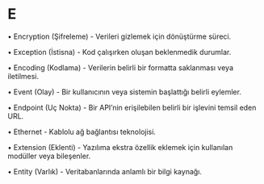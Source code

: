 # E

•	Encryption (Şifreleme) - Verileri gizlemek için dönüştürme süreci.

 •	Exception (İstisna) - Kod çalışırken oluşan beklenmedik durumlar.


 •	Encoding (Kodlama) - Verilerin belirli bir formatta saklanması veya iletilmesi.

 •	Event (Olay) - Bir kullanıcının veya sistemin başlattığı belirli eylemler.

 •	Endpoint (Uç Nokta) - Bir API’nin erişilebilen belirli bir işlevini temsil eden URL.

 •	Ethernet - Kablolu ağ bağlantısı teknolojisi.

 •	Extension (Eklenti) - Yazılıma ekstra özellik eklemek için kullanılan modüller veya bileşenler.

 •	Entity (Varlık) - Veritabanlarında anlamlı bir bilgi kaynağı.
